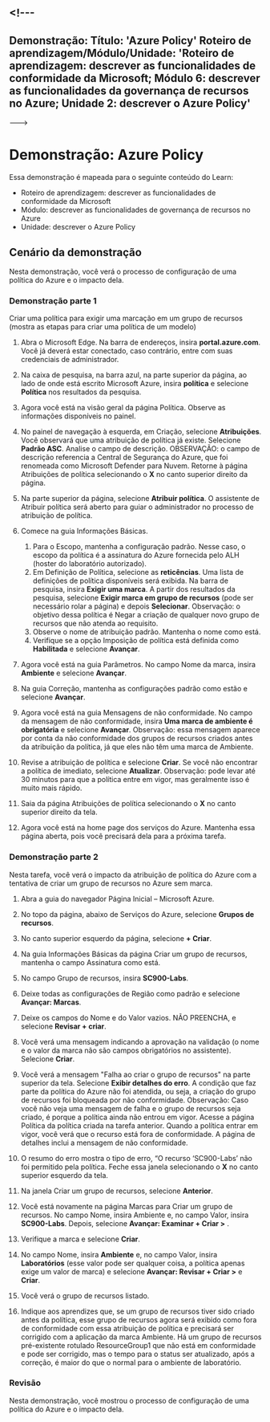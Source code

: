 <a name="---"></a><!---
---
Demonstração: Título: 'Azure Policy' Roteiro de aprendizagem/Módulo/Unidade: 'Roteiro de aprendizagem: descrever as funcionalidades de conformidade da Microsoft; Módulo 6: descrever as funcionalidades da governança de recursos no Azure; Unidade 2: descrever o Azure Policy'
---
--->

# <a name="demo-azure-policy"></a>Demonstração: Azure Policy

Essa demonstração é mapeada para o seguinte conteúdo do Learn:

- Roteiro de aprendizagem: descrever as funcionalidades de conformidade da Microsoft
- Módulo: descrever as funcionalidades de governança de recursos no Azure
- Unidade: descrever o Azure Policy

## <a name="demo-scenario"></a>Cenário da demonstração

Nesta demonstração, você verá o processo de configuração de uma política do Azure e o impacto dela.

### <a name="demo-part-1"></a>Demonstração parte 1

Criar uma política para exigir uma marcação em um grupo de recursos (mostra as etapas para criar uma política de um modelo)

1. Abra o Microsoft Edge. Na barra de endereços, insira **portal.azure.com**.  Você já deverá estar conectado, caso contrário, entre com suas credenciais de administrador.

1. Na caixa de pesquisa, na barra azul, na parte superior da página, ao lado de onde está escrito Microsoft Azure, insira **política** e selecione **Política** nos resultados da pesquisa.

1. Agora você está na visão geral da página Política. Observe as informações disponíveis no painel.

1. No painel de navegação à esquerda, em Criação, selecione **Atribuições**.  Você observará que uma atribuição de política já existe. Selecione **Padrão ASC**.  Analise o campo de descrição. OBSERVAÇÃO: o campo de descrição referencia a Central de Segurança do Azure, que foi renomeada como Microsoft Defender para Nuvem.  Retorne à página Atribuições de política selecionando o **X** no canto superior direito da página.

1. Na parte superior da página, selecione **Atribuir política**. O assistente de Atribuir política será aberto para guiar o administrador no processo de atribuição de política.

1. Comece na guia Informações Básicas.
    1. Para o Escopo, mantenha a configuração padrão. Nesse caso, o escopo da política é a assinatura do Azure fornecida pelo ALH (hoster do laboratório autorizado).
    1. Em Definição de Política, selecione as **reticências**.  Uma lista de definições de política disponíveis será exibida.  Na barra de pesquisa, insira **Exigir uma marca**. A partir dos resultados da pesquisa, selecione **Exigir marca em grupo de recursos** (pode ser necessário rolar a página) e depois **Selecionar**.  Observação: o objetivo dessa política é Negar a criação de qualquer novo grupo de recursos que não atenda ao requisito.  
    1. Observe o nome de atribuição padrão.  Mantenha o nome como está.
    1. Verifique se a opção Imposição de política está definida como **Habilitada** e selecione **Avançar**.

1. Agora você está na guia Parâmetros. No campo Nome da marca, insira **Ambiente** e selecione **Avançar**.

1. Na guia Correção, mantenha as configurações padrão como estão e selecione **Avançar**.

1. Agora você está na guia Mensagens de não conformidade. No campo da mensagem de não conformidade, insira **Uma marca de ambiente é obrigatória** e selecione **Avançar**. Observação: essa mensagem aparece por conta da não conformidade dos grupos de recursos criados antes da atribuição da política, já que eles não têm uma marca de Ambiente.  

1. Revise a atribuição de política e selecione **Criar**.  Se você não encontrar a política de imediato, selecione **Atualizar**. Observação: pode levar até 30 minutos para que a política entre em vigor, mas geralmente isso é muito mais rápido.

1. Saia da página Atribuições de política selecionando o **X** no canto superior direito da tela.

1. Agora você está na home page dos serviços do Azure.  Mantenha essa página aberta, pois você precisará dela para a próxima tarefa.

### <a name="demo-part-2"></a>Demonstração parte 2

Nesta tarefa, você verá o impacto da atribuição de política do Azure com a tentativa de criar um grupo de recursos no Azure sem marca.

1. Abra a guia do navegador Página Inicial – Microsoft Azure.

1. No topo da página, abaixo de Serviços do Azure, selecione **Grupos de recursos**.

1. No canto superior esquerdo da página, selecione **+ Criar**.

1. Na guia Informações Básicas da página Criar um grupo de recursos, mantenha o campo Assinatura como está.

1. No campo Grupo de recursos, insira **SC900-Labs**.

1. Deixe todas as configurações de Região como padrão e selecione **Avançar: Marcas**.

1. Deixe os campos do Nome e do Valor vazios.  NÃO PREENCHA, e selecione **Revisar + criar**.

1. Você verá uma mensagem indicando a aprovação na validação (o nome e o valor da marca não são campos obrigatórios no assistente). Selecione **Criar**.

1. Você verá a mensagem "Falha ao criar o grupo de recursos" na parte superior da tela. Selecione **Exibir detalhes do erro**. A condição que faz parte da política do Azure não foi atendida, ou seja, a criação do grupo de recursos foi bloqueada por não conformidade. Observação: Caso você não veja uma mensagem de falha e o grupo de recursos seja criado, é porque a política ainda não entrou em vigor.  Acesse a página Política da política criada na tarefa anterior. Quando a política entrar em vigor, você verá que o recurso está fora de conformidade.  A página de detalhes inclui a mensagem de não conformidade.

1. O resumo do erro mostra o tipo de erro, “O recurso ‘SC900-Labs’ não foi permitido pela política.  Feche essa janela selecionando o **X** no canto superior esquerdo da tela.

1. Na janela Criar um grupo de recursos, selecione **Anterior**.

1. Você está novamente na página Marcas para Criar um grupo de recursos.  No campo Nome, insira Ambiente e, no campo Valor, insira **SC900-Labs**. Depois, selecione **Avançar: Examinar + Criar >** .

1. Verifique a marca e selecione **Criar**.

1. No campo Nome, insira **Ambiente** e, no campo Valor, insira **Laboratórios** (esse valor pode ser qualquer coisa, a política apenas exige um valor de marca) e selecione **Avançar: Revisar + Criar >** e **Criar**.

1. Você verá o grupo de recursos listado.  

1. Indique aos aprendizes que, se um grupo de recursos tiver sido criado antes da política, esse grupo de recursos agora será exibido como fora de conformidade com essa atribuição de política e precisará ser corrigido com a aplicação da marca Ambiente.  Há um grupo de recursos pré-existente rotulado ResourceGroup1 que não está em conformidade e pode ser corrigido, mas o tempo para o status ser atualizado, após a correção, é maior do que o normal para o ambiente de laboratório.

### <a name="review"></a>Revisão

Nesta demonstração, você mostrou o processo de configuração de uma política do Azure e o impacto dela.
